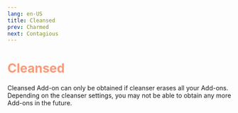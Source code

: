 ```yaml
---
lang: en-US
title: Cleansed
prev: Charmed
next: Contagious
---
```

# <font color=#ff9876><b>Cleansed</b></font> <Badge text="General" type="tip" vertical="middle"/>

Cleansed Add-on can only be obtained if cleanser erases all your Add-ons. Depending on the cleanser settings, you may not be able to obtain any more Add-ons in the future.